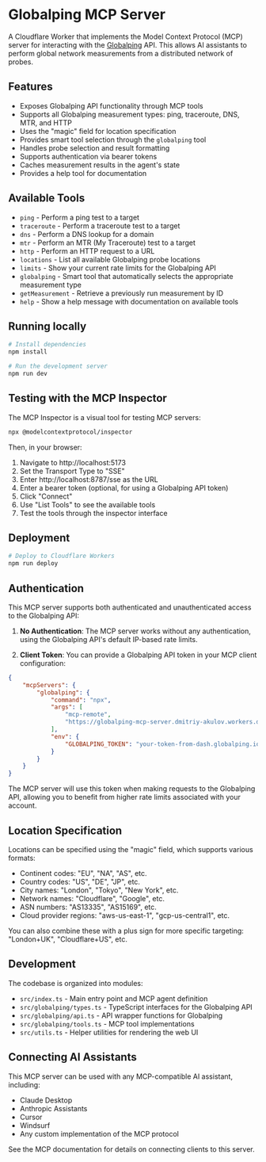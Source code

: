 # Globalping MCP Server

A Cloudflare Worker that implements the Model Context Protocol (MCP) server for interacting with the [Globalping](https://www.globalping.io/) API. This allows AI assistants to perform global network measurements from a distributed network of probes.

## Features

- Exposes Globalping API functionality through MCP tools
- Supports all Globalping measurement types: ping, traceroute, DNS, MTR, and HTTP
- Uses the "magic" field for location specification
- Provides smart tool selection through the `globalping` tool
- Handles probe selection and result formatting
- Supports authentication via bearer tokens
- Caches measurement results in the agent's state
- Provides a help tool for documentation

## Available Tools

- `ping` - Perform a ping test to a target
- `traceroute` - Perform a traceroute test to a target
- `dns` - Perform a DNS lookup for a domain
- `mtr` - Perform an MTR (My Traceroute) test to a target
- `http` - Perform an HTTP request to a URL
- `locations` - List all available Globalping probe locations
- `limits` - Show your current rate limits for the Globalping API
- `globalping` - Smart tool that automatically selects the appropriate measurement type
- `getMeasurement` - Retrieve a previously run measurement by ID
- `help` - Show a help message with documentation on available tools

## Running locally

```bash
# Install dependencies
npm install

# Run the development server
npm run dev
```

## Testing with the MCP Inspector

The MCP Inspector is a visual tool for testing MCP servers:

```bash
npx @modelcontextprotocol/inspector
```

Then, in your browser:
1. Navigate to http://localhost:5173
2. Set the Transport Type to "SSE"
3. Enter http://localhost:8787/sse as the URL
4. Enter a bearer token (optional, for using a Globalping API token)
5. Click "Connect"
6. Use "List Tools" to see the available tools
7. Test the tools through the inspector interface

## Deployment

```bash
# Deploy to Cloudflare Workers
npm run deploy
```

## Authentication

This MCP server supports both authenticated and unauthenticated access to the Globalping API:

1. **No Authentication**: The MCP server works without any authentication, using the Globalping API's default IP-based rate limits.

2. **Client Token**: You can provide a Globalping API token in your MCP client configuration:

```json
{
    "mcpServers": {
        "globalping": {
            "command": "npx",
            "args": [
                "mcp-remote",
                "https://globalping-mcp-server.dmitriy-akulov.workers.dev/sse"
            ],
            "env": {
                "GLOBALPING_TOKEN": "your-token-from-dash.globalping.io"
            }
        }
    }
}
```

The MCP server will use this token when making requests to the Globalping API, allowing you to benefit from higher rate limits associated with your account.

## Location Specification

Locations can be specified using the "magic" field, which supports various formats:

- Continent codes: "EU", "NA", "AS", etc.
- Country codes: "US", "DE", "JP", etc.
- City names: "London", "Tokyo", "New York", etc.
- Network names: "Cloudflare", "Google", etc.
- ASN numbers: "AS13335", "AS15169", etc.
- Cloud provider regions: "aws-us-east-1", "gcp-us-central1", etc.

You can also combine these with a plus sign for more specific targeting: "London+UK", "Cloudflare+US", etc.

## Development

The codebase is organized into modules:

- `src/index.ts` - Main entry point and MCP agent definition
- `src/globalping/types.ts` - TypeScript interfaces for the Globalping API
- `src/globalping/api.ts` - API wrapper functions for Globalping
- `src/globalping/tools.ts` - MCP tool implementations
- `src/utils.ts` - Helper utilities for rendering the web UI

## Connecting AI Assistants

This MCP server can be used with any MCP-compatible AI assistant, including:

- Claude Desktop
- Anthropic Assistants
- Cursor
- Windsurf
- Any custom implementation of the MCP protocol

See the MCP documentation for details on connecting clients to this server.